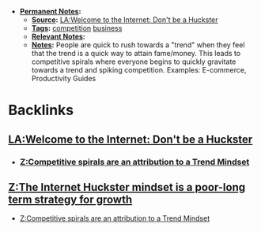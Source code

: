 - **[Permanent Notes](<Permanent Notes.md>):**
    - **[Source](<Source.md>):** [LA:Welcome to the Internet: Don't be a Huckster](<LA:Welcome to the Internet: Don't be a Huckster.md>)
    - **[Tags](<Tags.md>):** [competition](<competition.md>) [business](<business.md>)
    - **[Relevant Notes](<Relevant Notes.md>):**
    - **[Notes](<Notes.md>):**
        People are quick to rush towards a "trend" when they feel that the trend is a quick way to attain fame/money. This leads to competitive spirals where everyone begins to quickly gravitate towards a trend and spiking competition. 
        Examples: E-commerce, Productivity Guides  

# Backlinks
## [LA:Welcome to the Internet: Don't be a Huckster](<LA:Welcome to the Internet: Don't be a Huckster.md>)
- ### [Z:Competitive spirals are an attribution to a Trend Mindset](<Z:Competitive spirals are an attribution to a Trend Mindset.md>)

## [Z:The Internet Huckster mindset is a poor-long term strategy for growth](<Z:The Internet Huckster mindset is a poor-long term strategy for growth.md>)
- [Z:Competitive spirals are an attribution to a Trend Mindset](<Z:Competitive spirals are an attribution to a Trend Mindset.md>)

